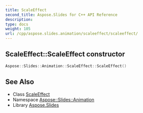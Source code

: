 ```yaml
---
title: ScaleEffect
second_title: Aspose.Slides for C++ API Reference
description: 
type: docs
weight: 105
url: /cpp/aspose.slides.animation/scaleeffect/scaleeffect/
---
```

## ScaleEffect::ScaleEffect constructor




```cpp
Aspose::Slides::Animation::ScaleEffect::ScaleEffect()
```

## See Also

* Class [ScaleEffect](../)
* Namespace [Aspose::Slides::Animation](../../)
* Library [Aspose.Slides](../../../)
